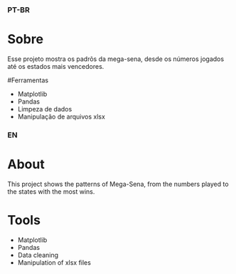 ### PT-BR
# Sobre 
Esse projeto mostra os padrõs da mega-sena, desde os números jogados até os estados mais vencedores.

#Ferramentas
- Matplotlib
- Pandas
- Limpeza de dados
- Manipulação de arquivos xlsx


### EN
# About
This project shows the patterns of Mega-Sena, from the numbers played to the states with the most wins.

# Tools
- Matplotlib
- Pandas
- Data cleaning
- Manipulation of xlsx files
